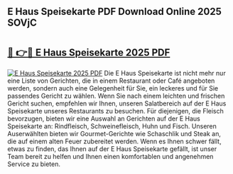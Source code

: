 ## E Haus Speisekarte PDF Download Online 2025 SOVjC

# <h2><a href="http://gc6md8.nevu.top/?p=E+Haus+Speisekarte">🔗 👉🔴 E Haus Speisekarte 2025 PDF</a></h2>

[![E Haus Speisekarte 2025 PDF](https://i.imgur.com/dBaPXMq.png)](http://gc6md8.nevu.top/?p=E+Haus+Speisekarte)
Die E Haus Speisekarte ist nicht mehr nur eine Liste von Gerichten, die in einem Restaurant oder Café angeboten werden, sondern auch eine Gelegenheit für Sie, ein leckeres und für Sie passendes Gericht zu wählen. Wenn Sie nach einem leichten und frischen Gericht suchen, empfehlen wir Ihnen, unseren Salatbereich auf der E Haus Speisekarte unseres Restaurants zu besuchen. Für diejenigen, die Fleisch bevorzugen, bieten wir eine Auswahl an Gerichten auf der E Haus Speisekarte an: Rindfleisch, Schweinefleisch, Huhn und Fisch. Unseren Auserwählten bieten wir Gourmet-Gerichte wie Schaschlik und Steak an, die auf einem alten Feuer zubereitet werden. Wenn es Ihnen schwer fällt, etwas zu finden, das Ihnen auf der E Haus Speisekarte gefällt, ist unser Team bereit zu helfen und Ihnen einen komfortablen und angenehmen Service zu bieten.

